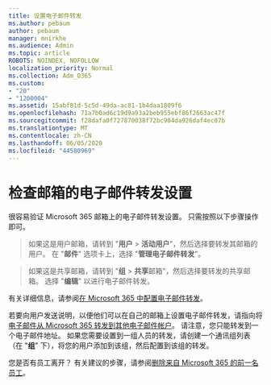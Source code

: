 ```yaml
---
title: 设置电子邮件转发
ms.author: pebaum
author: pebaum
manager: mnirkhe
ms.audience: Admin
ms.topic: article
ROBOTS: NOINDEX, NOFOLLOW
localization_priority: Normal
ms.collection: Adm_O365
ms.custom:
- "20"
- "1200004"
ms.assetid: 15abf81d-5c5d-49da-ac81-1b4daa1809f6
ms.openlocfilehash: 71a7b0ad6c19d9a93a2beb955ebf86f2663ac47f
ms.sourcegitcommit: f28dafa0f727870038f72bc904da926daf4ec07b
ms.translationtype: MT
ms.contentlocale: zh-CN
ms.lasthandoff: 06/05/2020
ms.locfileid: "44580969"
---
```

# <a name="check-the-email-forwarding-settings-for-a-mailbox"></a>检查邮箱的电子邮件转发设置

很容易验证 Microsoft 365 邮箱上的电子邮件转发设置。 只需按照以下步骤操作即可。
  
> 如果这是用户邮箱，请转到 "**用户** \> **活动用户**"，然后选择要转发其邮箱的用户。 在 "**邮件**" 选项卡上，选择 "**管理电子邮件转发**"。

> 如果这是共享邮箱，请转到 "**组** \> **共享**邮箱"，然后选择要转发的共享邮箱。 选择 "**编辑**" 以进行电子邮件转发。

有关详细信息，请参阅[在 Microsoft 365 中配置电子邮件转发](https://docs.microsoft.com/microsoft-365/admin/email/configure-email-forwarding)。
  
若要向用户发送说明，以便他们可以在自己的邮箱上设置电子邮件转发，请指向将[电子邮件从 Microsoft 365 转发到其他电子邮件帐户](https://support.office.com/article/Forward-email-from-Office-365-to-another-email-account-1ed4ee1e-74f8-4f53-a174-86b748ff6a0e)。 请注意，您只能转发到一个电子邮件地址。 如果您需要设置到一组人员的转发，请创建一个通讯组列表（在 "**组**" 下），将您的用户添加到该组，然后配置到该组的转发。
  
您是否有员工离开？ 有关建议的步骤，请参阅[删除来自 Microsoft 365 的前一名员工](https://docs.microsoft.com/microsoft-365/admin/add-users/remove-former-employee)。